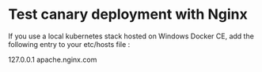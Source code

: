 # Test canary deployment with Nginx

If you use a local kubernetes stack hosted on Windows Docker CE, add the following entry to your etc/hosts file :

127.0.0.1 apache.nginx.com
